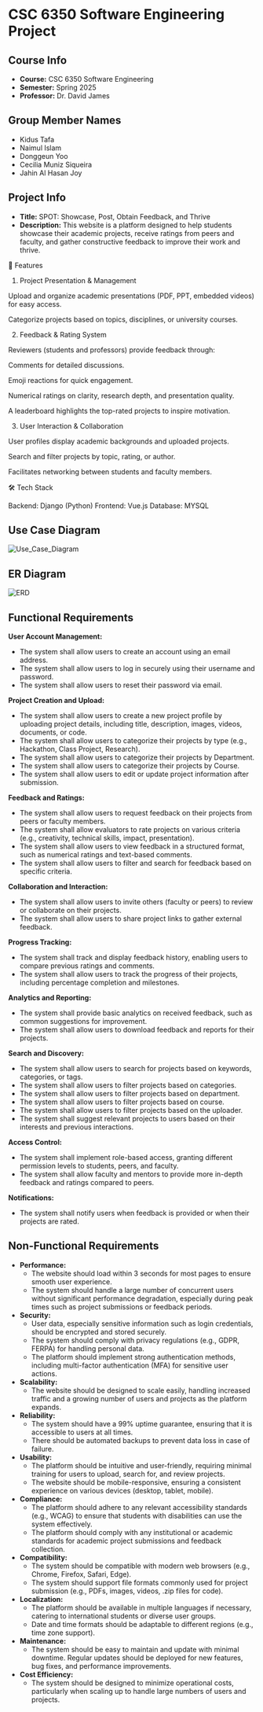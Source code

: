 # CSC 6350 Software Engineering Project

## Course Info
- **Course:** CSC 6350 Software Engineering
- **Semester:** Spring 2025
- **Professor:** Dr. David James


## Group Member Names
- Kidus Tafa
- Naimul Islam
- Donggeun Yoo
- Cecilia Muniz Siqueira
- Jahin Al Hasan Joy

## Project Info
- **Title:** SPOT: Showcase, Post, Obtain Feedback, and Thrive 
- **Description:** This website is a platform designed to help students showcase their academic projects, receive ratings from peers and faculty, and gather constructive feedback to improve their work and thrive.

🚀 Features

1. Project Presentation & Management

Upload and organize academic presentations (PDF, PPT, embedded videos) for easy access.

Categorize projects based on topics, disciplines, or university courses.

2. Feedback & Rating System

Reviewers (students and professors) provide feedback through:

Comments for detailed discussions.

Emoji reactions for quick engagement.

Numerical ratings on clarity, research depth, and presentation quality.

A leaderboard highlights the top-rated projects to inspire motivation.

3. User Interaction & Collaboration

User profiles display academic backgrounds and uploaded projects.

Search and filter projects by topic, rating, or author.

Facilitates networking between students and faculty members.

🛠 Tech Stack

Backend: Django (Python)
Frontend: Vue.js
Database: MYSQL

## Use Case Diagram
![Use_Case_Diagram](Use_Case_Diagram.png)

## ER Diagram
![ERD](ERD.png)

## Functional Requirements

**User Account Management:**
- The system shall allow users to create an account using an email address.
- The system shall allow users to log in securely using their username and password.
- The system shall allow users to reset their password via email.

**Project Creation and Upload:**
- The system shall allow users to create a new project profile by uploading project details, including title, description, images, videos, documents, or code.
- The system shall allow users to categorize their projects by type (e.g., Hackathon, Class Project, Research).
- The system shall allow users to categorize their projects by Department.
- The system shall allow users to categorize their projects by Course.
- The system shall allow users to edit or update project information after submission.

**Feedback and Ratings:**
- The system shall allow users to request feedback on their projects from peers or faculty members.
- The system shall allow evaluators to rate projects on various criteria (e.g., creativity, technical skills, impact, presentation).
- The system shall allow users to view feedback in a structured format, such as numerical ratings and text-based comments.
- The system shall allow users to filter and search for feedback based on specific criteria.

**Collaboration and Interaction:**
- The system shall allow users to invite others (faculty or peers) to review or collaborate on their projects.
- The system shall allow users to share project links to gather external feedback.

**Progress Tracking:**
- The system shall track and display feedback history, enabling users to compare previous ratings and comments.
- The system shall allow users to track the progress of their projects, including percentage completion and milestones.

**Analytics and Reporting:**
- The system shall provide basic analytics on received feedback, such as common suggestions for improvement.
- The system shall allow users to download feedback and reports for their projects.

**Search and Discovery:**
- The system shall allow users to search for projects based on keywords, categories, or tags.
- The system shall allow users to filter projects based on categories.
- The system shall allow users to filter projects based on department.
- The system shall allow users to filter projects based on course.
- The system shall allow users to filter projects based on the uploader.
- The system shall suggest relevant projects to users based on their interests and previous interactions.

**Access Control:**
- The system shall implement role-based access, granting different permission levels to students, peers, and faculty.
- The system shall allow faculty and mentors to provide more in-depth feedback and ratings compared to peers.

**Notifications:**
- The system shall notify users when feedback is provided or when their projects are rated.

## Non-Functional Requirements

- **Performance:**
  - The website should load within 3 seconds for most pages to ensure smooth user experience.
  - The system should handle a large number of concurrent users without significant performance degradation, especially during peak times such as project submissions or feedback periods.
- **Security:**
  - User data, especially sensitive information such as login credentials, should be encrypted and stored securely.
  - The system should comply with privacy regulations (e.g., GDPR, FERPA) for handling personal data.
  - The platform should implement strong authentication methods, including multi-factor authentication (MFA) for sensitive user actions.
- **Scalability:**
  - The website should be designed to scale easily, handling increased traffic and a growing number of users and projects as the platform expands.
- **Reliability:**
  - The system should have a 99% uptime guarantee, ensuring that it is accessible to users at all times.
  - There should be automated backups to prevent data loss in case of failure.
- **Usability:**
  - The platform should be intuitive and user-friendly, requiring minimal training for users to upload, search for, and review projects.
  - The website should be mobile-responsive, ensuring a consistent experience on various devices (desktop, tablet, mobile).
- **Compliance:**
  - The platform should adhere to any relevant accessibility standards (e.g., WCAG) to ensure that students with disabilities can use the system effectively.
  - The platform should comply with any institutional or academic standards for academic project submissions and feedback collection.
- **Compatibility:**
  - The system should be compatible with modern web browsers (e.g., Chrome, Firefox, Safari, Edge).
  - The system should support file formats commonly used for project submission (e.g., PDFs, images, videos, .zip files for code).
- **Localization:**
  - The platform should be available in multiple languages if necessary, catering to international students or diverse user groups.
  - Date and time formats should be adaptable to different regions (e.g., time zone support).
- **Maintenance:**
  - The system should be easy to maintain and update with minimal downtime. Regular updates should be deployed for new features, bug fixes, and performance improvements.
- **Cost Efficiency:**
  - The system should be designed to minimize operational costs, particularly when scaling up to handle large numbers of users and projects.
